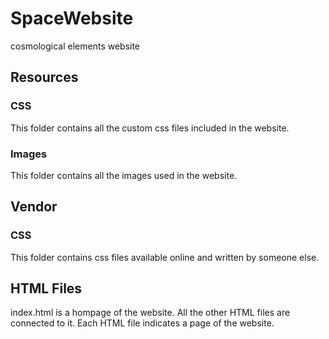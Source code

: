 # SpaceWebsite
cosmological elements website

## Resources

### CSS
  This folder contains all the custom css files included in the website.
### Images
  This folder contains all the images used in the website.
  
## Vendor

### CSS
  This folder contains css files available online and written by someone else.
  
## HTML Files

  index.html is a hompage of the website. All the other HTML files are connected to it. Each HTML file indicates a page of the website.

